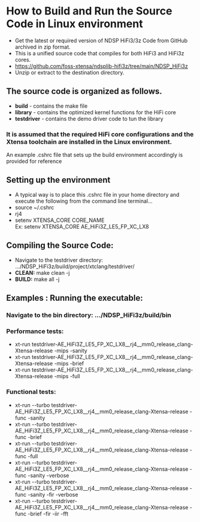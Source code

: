 # How to Build and Run the Source Code in Linux environment
  * Get the latest or required version of NDSP HiFi3/3z Code from GitHub archived in zip format.
  * This is a unified source code that compiles for both HiFi3 and HiFi3z cores.  
  * https://github.com/foss-xtensa/ndsplib-hifi3z/tree/main/NDSP_HiFi3z
  * Unzip or extract to the destination directory. 

## The source code is organized as follows.
  * **build** - contains the make file 
  * **library** - contains the optimized kernel functions for the HiFi core 
  * **testdriver** - contains the demo driver code to tun the library   

### It is assumed that the required HiFi core configurations and the Xtensa toolchain are installed in the Linux environment.
 An example .cshrc file  that sets up the build environment accordingly is provided for reference 

## Setting up the environment 
  * A typical way is to place this .cshrc file in your home directory and execute the following from the command line terminal... 
  * source ~/.cshrc 
  * rj4
  * setenv XTENSA_CORE CORE_NAME     
    Ex: setenv XTENSA_CORE AE_HiFi3Z_LE5_FP_XC_LX8 
  

## Compiling the Source Code: 
  * Navigate to the testdriver directory:   …/NDSP_HiFi3z/build/project/xtclang/testdriver/
  * **CLEAN:**  make clean -j   
  * **BUILD:**  make all -j  


## Examples : Running the executable: 
  ### Navigate to the bin directory: …/NDSP_HiFi3z/build/bin
  ### Performance tests:
  * xt-run testdriver-AE_HiFi3Z_LE5_FP_XC_LX8__rj4__mm0_release_clang-Xtensa-release -mips -sanity         
  * xt-run testdriver-AE_HiFi3Z_LE5_FP_XC_LX8__rj4__mm0_release_clang-Xtensa-release -mips -brief 
  * xt-run testdriver-AE_HiFi3Z_LE5_FP_XC_LX8__rj4__mm0_release_clang-Xtensa-release -mips -full   
  ###	Functional tests:
  * xt-run --turbo testdriver-AE_HiFi3Z_LE5_FP_XC_LX8__rj4__mm0_release_clang-Xtensa-release -func -sanity
  * xt-run --turbo testdriver-AE_HiFi3Z_LE5_FP_XC_LX8__rj4__mm0_release_clang-Xtensa-release -func -brief
  * xt-run --turbo testdriver-AE_HiFi3Z_LE5_FP_XC_LX8__rj4__mm0_release_clang-Xtensa-release -func -full
  * xt-run --turbo testdriver-AE_HiFi3Z_LE5_FP_XC_LX8__rj4__mm0_release_clang-Xtensa-release -func -sanity -verbose 
  * xt-run --turbo testdriver-AE_HiFi3Z_LE5_FP_XC_LX8__rj4__mm0_release_clang-Xtensa-release -func -sanity -fir -verbose 
  * xt-run --turbo testdriver-AE_HiFi3Z_LE5_FP_XC_LX8__rj4__mm0_release_clang-Xtensa-release -func -brief -fir -iir -fft
